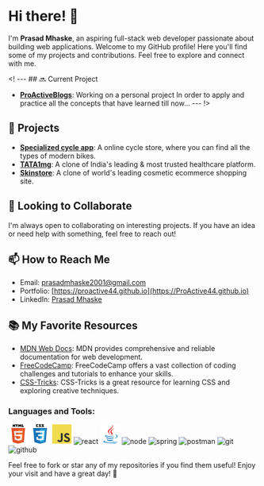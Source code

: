 # Hi there! 👋

I'm **Prasad Mhaske**, an aspiring full-stack web developer passionate about building web applications. Welcome to my GitHub profile! Here you'll find some of my projects and contributions. Feel free to explore and connect with me.


<! --- ## 🔜 Current Project

- [**ProActiveBlogs**](https://github.com/ProActive44/ProActiveBlogs.git): Working on a personal project In order to apply and practice all the concepts that have learned till now...
--- !>


## 🔭 Projects

- [**Specialized cycle app**](https://github.com/ProActive44/specialized-bike-app): A online cycle store, where you can find all the types of modern bikes.
- [**TATA1mg**](https://github.com/ProActive44/TATA-1mg-clone): A clone of India's leading & most trusted healthcare platform.
- [**Skinstore**](https://github.com/anuragbhardwaj21/Skinstore): A clone of world's leading cosmetic ecommerce shopping site. 


## 👯 Looking to Collaborate

I'm always open to collaborating on interesting projects. If you have an idea or need help with something, feel free to reach out!


## 📫 How to Reach Me

- Email: prasadmhaske2001@gmail.com
- Portfolio: [https://proactive44.github.io](https://ProActive44.github.io)
- LinkedIn: [Prasad Mhaske](https://www.linkedin.com/in/prasad-mhaske-88a177247)


## 📚 My Favorite Resources

- [MDN Web Docs](https://developer.mozilla.org/): MDN provides comprehensive and reliable documentation for web development.
- [FreeCodeCamp](https://www.freecodecamp.org/): FreeCodeCamp offers a vast collection of coding challenges and tutorials to enhance your skills.
- [CSS-Tricks](https://css-tricks.com/): CSS-Tricks is a great resource for learning CSS and exploring creative techniques.


<h3 align="left">Languages and Tools:</h3>
<p align="left"> 
<img src="https://raw.githubusercontent.com/devicons/devicon/master/icons/html5/html5-original-wordmark.svg" alt="html5" width="40" height="40"/> 
<img src="https://raw.githubusercontent.com/devicons/devicon/master/icons/css3/css3-original-wordmark.svg" alt="css3" width="40" height="40"/>
<img src="https://raw.githubusercontent.com/devicons/devicon/master/icons/javascript/javascript-original.svg" alt="javascript" width="40" height="40"/>
<img src="https://cdn4.iconfinder.com/data/icons/logos-3/600/React.js_logo-512.png" alt="react" width="40" height="40"/> 
<img src="https://raw.githubusercontent.com/devicons/devicon/master/icons/java/java-original.svg" alt="java" width="40" height="40"/>
<img src="https://www.orangemantra.com/wp-content/uploads/2022/04/nd3.png" alt="node" width="40" height="40" />
<img src="https://www.vectorlogo.zone/logos/springio/springio-icon.svg" alt="spring" width="40" height="40"/>
<img src="https://www.vectorlogo.zone/logos/getpostman/getpostman-icon.svg" alt="postman" width="40" height="40"/> 
<img src="https://www.vectorlogo.zone/logos/git-scm/git-scm-icon.svg" alt="git" width="40" height="40"/> 
<img src="https://cdn-icons-png.flaticon.com/512/25/25231.png" alt="github" width="40" height="40"/> 
</p>


Feel free to fork or star any of my repositories if you find them useful! Enjoy your visit and have a great day! 🚀
